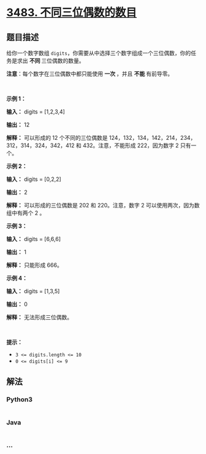 # [3483. 不同三位偶数的数目](https://leetcode.cn/problems/unique-3-digit-even-numbers)

## 题目描述

<!-- 这里写题目描述 -->

<p>给你一个数字数组 <code>digits</code>，你需要从中选择三个数字组成一个三位偶数，你的任务是求出&nbsp;<strong>不同&nbsp;</strong>三位偶数的数量。</p>

<p><strong>注意</strong>：每个数字在三位偶数中都只能使用&nbsp;<strong>一次&nbsp;</strong>，并且&nbsp;<strong>不能&nbsp;</strong>有前导零。</p>

<p>&nbsp;</p>

<p><strong class="example">示例 1：</strong></p>

<div class="example-block">
<p><strong>输入：</strong> <span class="example-io">digits = [1,2,3,4]</span></p>

<p><strong>输出：</strong> <span class="example-io">12</span></p>

<p><strong>解释：</strong> 可以形成的 12 个不同的三位偶数是 124，132，134，142，214，234，312，314，324，342，412 和 432。注意，不能形成 222，因为数字 2 只有一个。</p>
</div>

<p><strong class="example">示例 2：</strong></p>

<div class="example-block">
<p><strong>输入：</strong> <span class="example-io">digits = [0,2,2]</span></p>

<p><strong>输出：</strong> <span class="example-io">2</span></p>

<p><strong>解释：</strong> 可以形成的三位偶数是 202 和 220。注意，数字 2 可以使用两次，因为数组中有两个 2 。</p>
</div>

<p><strong class="example">示例 3：</strong></p>

<div class="example-block">
<p><strong>输入：</strong> <span class="example-io">digits = [6,6,6]</span></p>

<p><strong>输出：</strong> <span class="example-io">1</span></p>

<p><strong>解释：</strong> 只能形成 666。</p>
</div>

<p><strong class="example">示例 4：</strong></p>

<div class="example-block">
<p><strong>输入：</strong> <span class="example-io">digits = [1,3,5]</span></p>

<p><strong>输出：</strong> <span class="example-io">0</span></p>

<p><strong>解释：</strong> 无法形成三位偶数。</p>
</div>

<p>&nbsp;</p>

<p><strong>提示：</strong></p>

<ul>
	<li><code>3 &lt;= digits.length &lt;= 10</code></li>
	<li><code>0 &lt;= digits[i] &lt;= 9</code></li>
</ul>


## 解法

<!-- 这里可写通用的实现逻辑 -->

<!-- tabs:start -->

### **Python3**

<!-- 这里可写当前语言的特殊实现逻辑 -->

```python

```

### **Java**

<!-- 这里可写当前语言的特殊实现逻辑 -->

```java

```

### **...**

```

```

<!-- tabs:end -->
